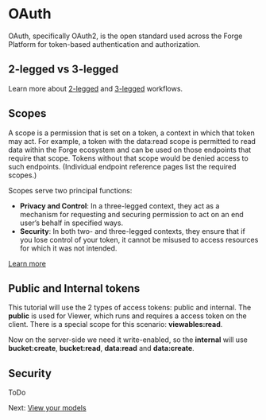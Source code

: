# OAuth

OAuth, specifically OAuth2, is the open standard used across the Forge Platform for token-based authentication and authorization.

## 2-legged vs 3-legged

Learn more about [2-legged](https://developer.autodesk.com/en/docs/oauth/v2/tutorials/get-2-legged-token/) and [3-legged](https://developer.autodesk.com/en/docs/oauth/v2/tutorials/get-3-legged-token/) workflows.

## Scopes

A scope is a permission that is set on a token, a context in which that token may act. For example, a token with the data:read scope is permitted to read data within the Forge ecosystem and can be used on those endpoints that require that scope. Tokens without that scope would be denied access to such endpoints. (Individual endpoint reference pages list the required scopes.)

Scopes serve two principal functions:

- **Privacy and Control**: In a three-legged context, they act as a mechanism for requesting and securing permission to act on an end user’s behalf in specified ways.
- **Security**: In both two- and three-legged contexts, they ensure that if you lose control of your token, it cannot be misused to access resources for which it was not intended.

[Learn more](https://developer.autodesk.com/en/docs/oauth/v2/overview/scopes/)

## Public and Internal tokens

This tutorial will use the 2 types of access tokens: public and internal. The **public** is used for Viewer, which runs and requires a access token on the client. There is a special scope for this scenario: **viewables:read**. 

Now on the server-side we need it write-enabled, so the **internal** will use **bucket:create**, **bucket:read**, **data:read** and **data:create**.

## Security

ToDo

Next: [View your models](tutorials/viewmodels)

